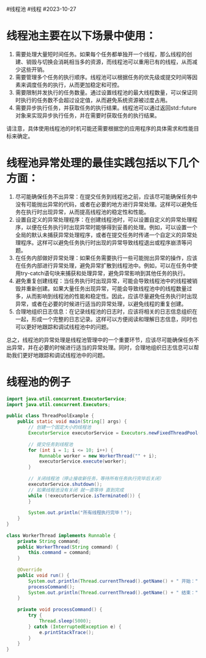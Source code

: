 #线程池 #线程 #2023-10-27
# 线程池主要在以下场景中使用：

1. 需要处理大量短时间任务。如果每个任务都单独开一个线程，那么线程的创建、销毁与切换会消耗相当多的资源，而线程池可以重用已有的线程，从而减少这些开销。
2. 需要管理多个任务的执行顺序。线程池可以根据任务的优先级或提交时间等因素来调度任务的执行，从而更加稳定和可控。
3. 需要限制并发执行的任务数量。通过设置线程池的最大线程数量，可以保证同时执行的任务数不会超过设定值，从而避免系统资源被过度占用。
4. 需要异步执行任务，并获取任务的执行结果。线程池可以通过返回std::future对象来实现异步执行任务，并在需要时获取任务的执行结果。

请注意，具体使用线程池的时机可能还需要根据您的应用程序的具体需求和性能目标来确定。

# 线程池异常处理的最佳实践包括以下几个方面：

1. 尽可能确保任务不出异常：在提交任务到线程池之前，应该尽可能确保任务中没有可能抛出异常的代码，或者在必要的地方进行异常处理。这样可以避免任务在执行时出现异常，从而提高线程池的稳定性和性能。
2. 设置自定义的异常处理程序：在创建线程池时，可以设置自定义的异常处理程序，以便在任务执行时出现异常时能够得到妥善的处理。例如，可以设置一个全局的默认未捕获异常处理程序，或者在提交任务时传递一个自定义的异常处理程序。这样可以避免任务执行时出现的异常导致线程退出或程序崩溃等问题。
3. 在任务内部做好异常处理：如果任务需要执行一些可能抛出异常的操作，应该在任务内部进行异常处理，避免异常扩散到线程池中。例如，可以在任务中使用try-catch语句块来捕获和处理异常，避免异常影响到其他任务的执行。
4. 避免重复创建线程：当任务执行时出现异常，可能会导致线程池中的线程被销毁并重新创建。如果大量任务出现异常，可能会导致线程池中的线程数量过多，从而影响到线程池的性能和稳定性。因此，应该尽量避免任务执行时出现异常，或者在必要的时候进行适当的异常处理，以避免线程的重复创建。
5. 合理地组织日志信息：在记录线程池的日志时，应该将相关的日志信息组织在一起，形成一个完整的日志记录。这样可以方便阅读和理解日志信息，同时也可以更好地跟踪和调试线程池中的问题。

总之，线程池的异常处理是线程池管理中的一个重要环节，应该尽可能确保任务不出异常，并在必要的时候进行适当的异常处理。同时，合理地组织日志信息可以帮助我们更好地跟踪和调试线程池中的问题。
# 线程池的例子

```java
import java.util.concurrent.ExecutorService;  
import java.util.concurrent.Executors;  
  
public class ThreadPoolExample {  
    public static void main(String[] args) {  
        // 创建一个固定大小的线程池  
        ExecutorService executorService = Executors.newFixedThreadPool(5);  
  
        // 提交任务到线程池  
        for (int i = 1; i <= 10; i++) {  
            Runnable worker = new WorkerThread("" + i);  
            executorService.execute(worker);  
        }  
  
        // 关闭线程池（停止接收新任务，等待所有任务执行完毕后关闭）  
        executorService.shutdown();  
        // 如果线程池没有关闭 就一直等待 直到完成  
        while (!executorService.isTerminated()) {  
        }  
  
        System.out.println("所有线程执行完毕！");  
    }  
}  
  
class WorkerThread implements Runnable {  
    private String command;  
    public WorkerThread(String command) {  
        this.command = command;  
    }  
  
    @Override  
    public void run() {  
        System.out.println(Thread.currentThread().getName() + " 开始：" + command);  
        processCommand();  
        System.out.println(Thread.currentThread().getName() + " 结束：" + command);  
    }  
  
    private void processCommand() {  
        try {  
            Thread.sleep(5000);  
        } catch (InterruptedException e) {  
            e.printStackTrace();  
        }  
    }  
}
```